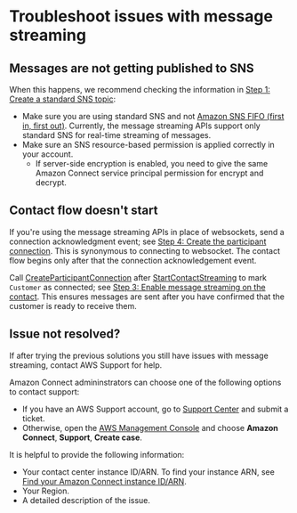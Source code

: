 # Troubleshoot issues with message streaming<a name="troubleshoot-message-streaming"></a>

## Messages are not getting published to SNS<a name="message-not-published-to-sns"></a>

When this happens, we recommend checking the information in [Step 1: Create a standard SNS topic](chat-message-streaming.md#step1-chat-streaming):
+ Make sure you are using standard SNS and not [Amazon SNS FIFO \(first in, first out\)](https://docs.aws.amazon.com/sns/latest/dg/sns-fifo-topics.html)\. Currently, the message streaming APIs support only standard SNS for real\-time streaming of messages\.
+ Make sure an SNS resource\-based permission is applied correctly in your account\.
  + If server\-side encryption is enabled, you need to give the same Amazon Connect service principal permission for encrypt and decrypt\.

## Contact flow doesn't start<a name="contact-flow-not-starting"></a>

If you're using the message streaming APIs in place of websockets, send a connection acknowledgment event; see [Step 4: Create the participant connection](chat-message-streaming.md#step4-chat-streaming)\. This is synonymous to connecting to websocket\. The contact flow begins only after that the connection acknowledgement event\.

Call [CreateParticipantConnection](https://docs.aws.amazon.com/connect-participant/latest/APIReference/API_CreateParticipantConnection.html) after [StartContactStreaming](https://docs.aws.amazon.com/connect/latest/APIReference/API_StartContactStreaming.html) to mark `Customer` as connected; see [Step 3: Enable message streaming on the contact](chat-message-streaming.md#step3-chat-streaming)\. This ensures messages are sent after you have confirmed that the customer is ready to receive them\.

## Issue not resolved?<a name="other-issues-message-streaming"></a>

If after trying the previous solutions you still have issues with message streaming, contact AWS Support for help\. 

Amazon Connect admininstrators can choose one of the following options to contact support:
+ If you have an AWS Support account, go to [Support Center](https://console.aws.amazon.com/support/home) and submit a ticket\.
+ Otherwise, open the [AWS Management Console](https://console.aws.amazon.com/) and choose **Amazon Connect**, **Support**, **Create case**\.

It is helpful to provide the following information:
+ Your contact center instance ID/ARN\. To find your instance ARN, see [Find your Amazon Connect instance ID/ARN](find-instance-arn.md)\. 
+ Your Region\. 
+ A detailed description of the issue\.